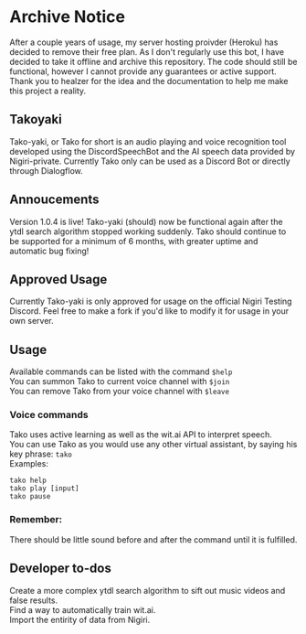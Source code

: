 # Archive Notice
After a couple years of usage, my server hosting proivder (Heroku) has decided to remove their free plan. As I don't regularly use this bot, I have decided to take it offline and archive this repository. The code should still be functional, however I cannot provide any guarantees or active support. Thank you to healzer for the idea and the documentation to help me make this project a reality. 

## Takoyaki
Tako-yaki, or Tako for short is an audio playing and voice recognition tool developed using the DiscordSpeechBot and the AI speech data provided by Nigiri-private.  Currently Tako only can be used as a Discord Bot or directly through Dialogflow.

## Annoucements
Version 1.0.4 is live! Tako-yaki (should) now be functional again after the ytdl search algorithm stopped working suddenly. Tako should continue to be supported for a minimum of 6 months, with greater uptime and automatic bug fixing!

## Approved Usage
Currently Tako-yaki is only approved for usage on the official Nigiri Testing Discord. Feel free to make a fork if you'd like to modify it for usage in your own server.

## Usage
Available commands can be listed with the command `$help`  
You can summon Tako to current voice channel with `$join`  
You can remove Tako from your voice channel with `$leave`  

### Voice commands
Tako uses active learning as well as the wit.ai API to interpret speech.  
You can use Tako as you would use any other virtual assistant, by saying his key phrase: `tako`  
Examples:  
```
tako help
tako play [input]
tako pause
```
### Remember:
There should be little sound before and after the command until it is fulfilled.
## Developer to-dos
Create a more complex ytdl search algorithm to sift out music videos and false results.  
Find a way to automatically train wit.ai.  
Import the entirity of data from Nigiri.  
